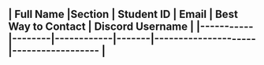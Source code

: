 | Full Name |Section | Student ID | Email | Best Way to Contact | Discord Username
|
|-----------|--------|------------|-------|---------------------|------------------
|
---

